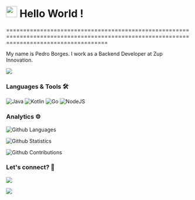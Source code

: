 
<h1><img src="https://emojis.slackmojis.com/emojis/images/1531849430/4246/blob-sunglasses.gif?1531849430" width="30"/> Hello World ! </h1>
==========================================================================================================================================


My name is Pedro Borges. I work as a Backend Developer at Zup Innovation.

![](http://estruyf-github.azurewebsites.net/api/VisitorHit?user=pedromcborges&repo=pedromcborges&countColorcountColor)

### Languages & Tools 🛠  
![Java](https://img.shields.io/badge/-Java-05122A?style=flat&color=green)&nbsp;![Kotlin](https://img.shields.io/badge/-Kotlin-05122A?style=flat&color=green)&nbsp;![Go](https://img.shields.io/badge/-Go-05122A?style=flat&color=green)&nbsp;![NodeJS](https://img.shields.io/badge/-NodeJs-05122A?style=flat&color=green)


### Analytics ⚙️

![Github Languages](https://github-readme-stats.vercel.app/api/top-langs/?username=pedromcborges&layout=compact&count_private=true)

![Github Statistics](https://github-readme-stats.vercel.app/api/?username=pedromcborges&count_private=true&show_icons=true)

![Github Contributions](https://github-readme-streak-stats.herokuapp.com/?user=pedromcborges&hide_border=true)

### Let's connect? 🤝

<p align="left">

<a href="https://www.linkedin.com/in/pedro-borges-b19622162/"><img src="https://img.shields.io/badge/-LinkedIn-0077B5?style=flat&logo=Linkedin&logoColor=white"/></a>

<a href="https://www.instagram.com/pedromcborges/"><img src="https://img.shields.io/badge/-Instagram-E4405F?style=flat&logo=instagram&logoColor=white"/></a>

</p>
